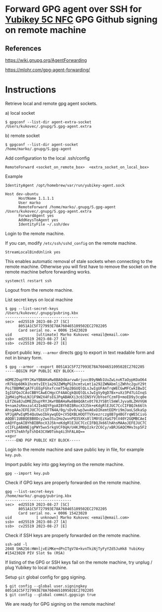# Forward GPG agent over SSH for [Yubikey 5C NFC](https://www.yubico.com/si/product/yubikey-5-series/yubikey-5c-nfc/) GPG Github signing on remote machine

## References
https://wiki.gnupg.org/AgentForwarding

https://mlohr.com/gpg-agent-forwarding/

# Instructions
Retrieve local and remote gpg agent sockets.

a) local socket
```
$ gpgconf --list-dir agent-extra-socket
/Users/kukovec/.gnupg/S.gpg-agent.extra
```
b) remote socket
```
$ gpgconf --list-dir agent-socket
/home/marko/.gnupg/S.gpg-agent
```

Add configuration to the local .ssh/config
```
RemoteForward <socket_on_remote_box>  <extra_socket_on_local_box>
```
Example
```
IdentityAgent /opt/homebrew/var/run/yubikey-agent.sock

Host dev-ubuntu
      HostName 1.1.1.1
      User marko
      RemoteForward /home/marko/.gnupg/S.gpg-agent /Users/kukovec/.gnupg/S.gpg-agent.extra
      ForwardAgent yes
      AddKeysToAgent yes
      IdentityFile ~/.ssh/dev
```

Login to the remote machine.

If you can, modify `/etc/ssh/sshd_config` on the remote machine.
```
StreamLocalBindUnlink yes
```
This enables automatic removal of stale sockets when connecting to the remote machine. Otherwise you will first have to remove the socket on the remote machine before forwarding works.
```
systemctl restart ssh
```

Logout from the remote machine.

List secret keys on local machine
```
$ gpg --list-secret-keys
/Users/kukovec/.gnupg/pubring.kbx
---------------------------------
sec>  ed25519 2023-08-27 [SC]
      8051A1C5F727993E78A760465109502EC2702205
      Card serial no. = 0006 15423020
uid           [ultimate] Marko Kukovec <email@email.com>
ssb>  ed25519 2023-08-27 [A]
ssb>  cv25519 2023-08-27 [E]
```

Export public key. `--armor` directs gpg to export in text readable form and not in binary form.
```
$ gpg --armor --export 8051A1C5F727993E78A760465109502EC2702205
-----BEGIN PGP PUBLIC KEY BLOCK-----

mDMEZOupYRYJKwYBBAHaRw8BAQdAarvwArjuvcB9yNWb1UuZwLnvKTaOypKOaO64
rR7kUp60Kk1hcmtvIEt1a292ZWMgPG1hcmtvLmt1a292ZWNAbmljZWhhc2guY29t
PoiTBBMWCgA7FiEEgFGhxfcnmT54p2BGUQlQLsJwIgUFAmTrqWECGwMFCwkIBwIC
IgIGFQoJCAsCBBYCAwECHgcCF4AACgkQUQlQLsJwIgVy0gD7Bx+uXz3Pd7LGInqS
2pM4igP6uLNJ1F9W2X4FsEGJPqABAKXi3c63IN5YVJbYoefCzmFD+moED9y3cq0e
LEfZ6a8JuDMEZOupYRYJKwYBBAHaRw8BAQdAtx0t78JYSBtl5mWlJyva0LZHVVGN
9+namJsRmxzal42IeAQYFgoAIBYhBIBRocX3J5k+eKdgRlEJUC7CcCIFBQJk66lh
AhsgAAoJEFEJUC7CcCIFTN4A/0g/sDv0/wp3wvA6xDIKemtEEMri9mJaoLSdkaSp
VPJgAPwIqM54QuUwoIbkywqEQ+cV5QXBLHOQTTVXvezrczg8B7g4BGTrqWESCisG
AQQBl1UBBQEBB0Dcy2wo3SuIHo2wvnPQ35XKs8llM0tEzXaG79lV40Y2GQMBCAeI
eAQYFgoAIBYhBIBRocX3J5k+eKdgRlEJUC7CcCIFBQJk66lhAhsMAAoJEFEJUC7C
cCIFLpABANEjgPWY5wx5rkgVCF0qH/U4KJM0pIzkrZC6Cy/xBRJGAQCMHv3sp5F2
x57FS7eAhfpTshD43CXW0Tokq4i3hFALAQ==
=xgvr
-----END PGP PUBLIC KEY BLOCK-----
```

Login to the remote machine and save public key in file, for example `key.pub`.

Import public key into gpg keyring on the remote machine.
```
gpg --import key.pub
```

Check if GPG keys are properly forwarded on the remote machine.
```
gpg --list-secret-keys
/home/marko/.gnupg/pubring.kbx
------------------------------
sec>  ed25519 2023-08-27 [SC]
      8051A1C5F727993E78A760465109502EC2702205
      Card serial no. = 0006 15423020
uid           [ unknown] Marko Kukovec <email@email.com>
ssb>  ed25519 2023-08-27 [A]
ssb>  cv25519 2023-08-27 [E]
```

Check if SSH keys are properly forwarded on the remote machine.
```
ssh-add -l
2048 SHA256:HWnljvEiMKe+dPnITgV7A+kvnTkiNjTyFyYZd5JuHk8 YubiKey #15423020 PIV Slot 9a (RSA)
```

If listing of the GPG or SSH keys fail on the remote machine, try unplug / plug Yubikey to local machine.

Setup `git` global config for gpg signing. 
```
$ git config --global user.signingkey 8051A1C5F727993E78A760465109502EC2702205
$ git config --global commit.gpgsign true
```

We are ready for GPG signing on the remote machine!